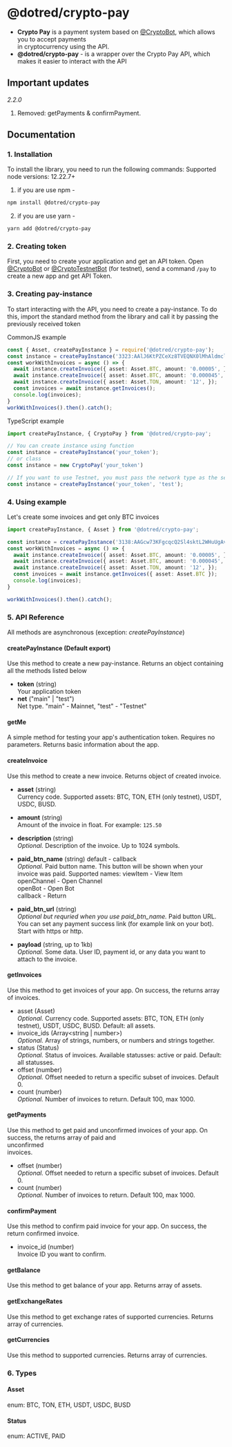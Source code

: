 # @dotred/crypto-pay

* **Crypto Pay** is a payment system based on [@CryptoBot](http://t.me/CryptoBot), which allows you to accept
  payments    
  in cryptocurrency using the API.
* **@dotred/crypto-pay** - is a wrapper over the Crypto Pay API, which makes it easier to interact with the API

## Important updates
*2.2.0*
1. Removed: getPayments & confirmPayment.

## Documentation

### 1. Installation

To install the library, you need to run the following commands:
Supported node versions: 12.22.7+

1. if you are use npm -

```bash 
npm install @dotred/crypto-pay  
```  

2. if you are use yarn -

```bash 
yarn add @dotred/crypto-pay  
```    

### 2. Creating token

First, you need to create your application and get an API token. Open [@CryptoBot](http://t.me/CryptoBot?start=pay)
or [@CryptoTestnetBot](http://t.me/CryptoTestnetBot?start=pay) (for testnet), send a command `/pay` to create a new app
and get API Token.

### 3. Creating pay-instance

To start interacting with the API, you need to create a pay-instance. To do this, import the standard method from the
library and call it by passing the previously received token

CommonJS example

```ts import createPayInstance from '@dotred/crypto-pay';    
const { Asset, createPayInstance } = require('@dotred/crypto-pay');
const instance = createPayInstance('3323:AAlJ6KtPZCeXz8TVEQNX0lMhAldmclcmtnv', 'test');
const workWithInvoices = async () => {
  await instance.createInvoice({ asset: Asset.BTC, amount: '0.00005', });
  await instance.createInvoice({ asset: Asset.BTC, amount: '0.000045', });
  await instance.createInvoice({ asset: Asset.TON, amount: '12', });
  const invoices = await instance.getInvoices();
  console.log(invoices);
}
workWithInvoices().then().catch();   
```  

TypeScript example

```ts import createPayInstance from '@dotred/crypto-pay';    
import createPayInstance, { CryptoPay } from '@dotred/crypto-pay';

// You can create instance using function
const instance = createPayInstance('your_token');
// or class
const instance = new CryptoPay('your_token')

// If you want to use Testnet, you must pass the network type as the second parameter 
const instance = createPayInstance('your_token', 'test');   
```   

### 4. Using example

Let's create some invoices and get only BTC invoices

```ts  
import createPayInstance, { Asset } from '@dotred/crypto-pay';

const instance = createPayInstance('3138:AAGcw73KFgcqcQ2Sl4sktL2WHuUgAvPpWKh', 'test');
const workWithInvoices = async () => {
  await instance.createInvoice({ asset: Asset.BTC, amount: '0.00005', });
  await instance.createInvoice({ asset: Asset.BTC, amount: '0.000045', });
  await instance.createInvoice({ asset: Asset.TON, amount: '12', });
  const invoices = await instance.getInvoices({ asset: Asset.BTC });
  console.log(invoices);
}

workWithInvoices().then().catch();   
```   

### 5. API Reference

All methods are asynchronous (exception: *createPayInstance*)

#### createPayInstance (Default export)

Use this method to create a new pay-instance. Returns an object containing all the methods listed below

- **token** (string)    
  Your application token
- **net** ("main" | "test")    
  Net type. "main" - Mainnet, "test" - "Testnet"

#### getMe

A simple method for testing your app's authentication token. Requires no parameters. Returns basic information about the
app.

#### createInvoice

Use this method to create a new invoice. Returns object of created invoice.

- **asset** (string)      
  Currency code. Supported assets: BTC, TON, ETH (only testnet), USDT, USDC, BUSD.
- **amount** (string)      
  Amount of the invoice in float. For example: `125.50`
- **description** (string)      
  _Optional._ Description of the invoice. Up to 1024 symbols.
- **paid_btn_name** (string) default - callback      
  _Optional._ Paid button name. This button will be shown when your invoice was paid. Supported names:        viewItem -
  View Item  
  openChannel - Open Channel  
  openBot - Open Bot  
  callback - Return

- **paid_btn_url** (string)      
  _Optional but requried when you use paid_btn_name._ Paid button URL. You can set any payment success link (for example
  link on your bot). Start with https or http.
- **payload** (string, up to 1kb)      
  _Optional._ Some data. User ID, payment id, or any data you want to attach to the invoice.

#### getInvoices

Use this method to get invoices of your app. On success, the returns array of invoices.

- asset (Asset)      
  _Optional._ Currency code. Supported assets: BTC, TON, ETH (only testnet), USDT, USDC, BUSD. Default: all assets.
- invoice_ids (Array<string | number>)      
  _Optional._ Array of strings, numbers, or numbers and strings together.
- status (Status)      
  _Optional._ Status of invoices. Available statusses: active or paid. Default: all statusses.
- offset (number)      
  _Optional._ Offset needed to return a specific subset of invoices. Default 0.
- count (number)      
  _Optional._ Number of invoices to return. Default 100, max 1000.

#### getPayments

Use this method to get paid and unconfirmed invoices of your app. On success, the returns array of paid and  
unconfirmed    
invoices.

- offset (number)      
  _Optional._ Offset needed to return a specific subset of invoices. Default 0.
- count (number)      
  _Optional._ Number of invoices to return. Default 100, max 1000.

#### confirmPayment

Use this method to confirm paid invoice for your app. On success, the return confirmed invoice.

- invoice_id (number)      
  Invoice ID you want to confirm.

#### getBalance

Use this method to get balance of your app. Returns array of assets.

#### getExchangeRates

Use this method to get exchange rates of supported currencies. Returns array of currencies.

#### getCurrencies

Use this method to supported currencies. Returns array of currencies.

### 6. Types

#### Asset

enum: BTC, TON, ETH, USDT, USDC, BUSD

#### Status

enum: ACTIVE, PAID

